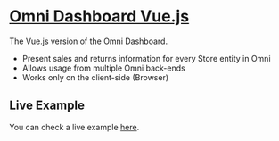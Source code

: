 # [Omni Dashboard Vue.js](http://omni-dashboard-vue.hive.pt)

The Vue.js version of the Omni Dashboard.

* Present sales and returns information for every Store entity in Omni
* Allows usage from multiple Omni back-ends
* Works only on the client-side (Browser)

## Live Example

You can check a live example [here](https://omni-dashboard.stage.hive.pt).
